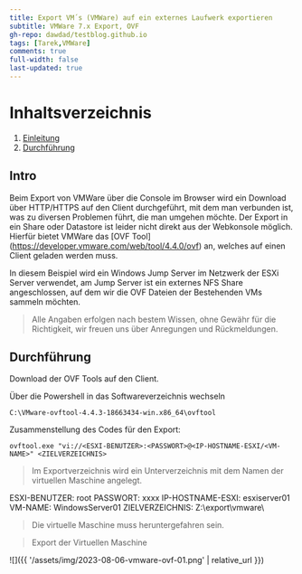 ```yaml
---
title: Export VM´s (VMWare) auf ein externes Laufwerk exportieren
subtitle: VMWare 7.x Export, OVF
gh-repo: dawdad/testblog.github.io
tags: [Tarek,VMWare]
comments: true
full-width: false
last-updated: true
---
```


# Inhaltsverzeichnis

1. [Einleitung](#Into)
2. [Durchführung](#durchführung)


## Intro

Beim Export von VMWare über die Console im Browser wird ein Download über HTTP/HTTPS auf den Client durchgeführt, mit dem man verbunden ist, was zu diversen Problemen führt, die man umgehen möchte. Der Export in ein Share oder Datastore ist leider nicht direkt aus der Webkonsole möglich. Hierfür bietet VMWare das [OVF Tool] (https://developer.vmware.com/web/tool/4.4.0/ovf) an, welches auf einen Client geladen werden muss. 

In diesem Beispiel wird ein Windows Jump Server im Netzwerk der ESXi Server verwendet, am Jump Server ist ein externes NFS Share angeschlossen, auf dem wir die OVF Dateien der Bestehenden VMs sammeln möchten.

> Alle Angaben erfolgen nach bestem Wissen, ohne Gewähr für die Richtigkeit, wir freuen uns über Anregungen und Rückmeldungen.

## Durchführung

Download der OVF Tools auf den Client. 

Über die Powershell in das Softwareverzeichnis wechseln

```
C:\VMware-ovftool-4.4.3-18663434-win.x86_64\ovftool
```

Zusammenstellung des Codes für den Export:

```
ovftool.exe "vi://<ESXI-BENUTZER>:<PASSWORT>@<IP-HOSTNAME-ESXI/<VM-NAME>" <ZIELVERZEICHNIS>
```

> Im Exportverzeichnis wird ein Unterverzeichnis mit dem Namen der virtuellen Maschine angelegt.

ESXI-BENUTZER: root
PASSWORT: xxxx
IP-HOSTNAME-ESXI: esxiserver01
VM-NAME: WindowsServer01
ZIELVERZEICHNIS: Z:\export\vmware\

> Die virtuelle Maschine muss heruntergefahren sein.



> Export der Virtuellen Maschine

![]({{ '/assets/img/2023-08-06-vmware-ovf-01.png' | relative_url }})


